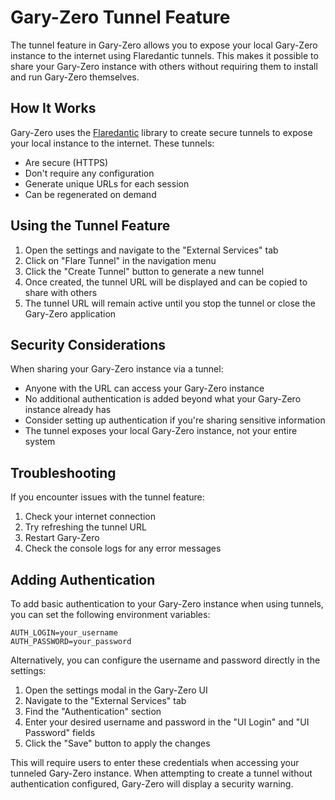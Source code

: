# Gary-Zero Tunnel Feature

The tunnel feature in Gary-Zero allows you to expose your local Gary-Zero instance to the internet using Flaredantic tunnels. This makes it possible to share your Gary-Zero instance with others without requiring them to install and run Gary-Zero themselves.

## How It Works

Gary-Zero uses the [Flaredantic](https://pypi.org/project/flaredantic/) library to create secure tunnels to expose your local instance to the internet. These tunnels:

- Are secure (HTTPS)
- Don't require any configuration
- Generate unique URLs for each session
- Can be regenerated on demand

## Using the Tunnel Feature

1. Open the settings and navigate to the "External Services" tab
2. Click on "Flare Tunnel" in the navigation menu
3. Click the "Create Tunnel" button to generate a new tunnel
4. Once created, the tunnel URL will be displayed and can be copied to share with others
5. The tunnel URL will remain active until you stop the tunnel or close the Gary-Zero application

## Security Considerations

When sharing your Gary-Zero instance via a tunnel:

- Anyone with the URL can access your Gary-Zero instance
- No additional authentication is added beyond what your Gary-Zero instance already has
- Consider setting up authentication if you're sharing sensitive information
- The tunnel exposes your local Gary-Zero instance, not your entire system

## Troubleshooting

If you encounter issues with the tunnel feature:

1. Check your internet connection
2. Try refreshing the tunnel URL
3. Restart Gary-Zero
4. Check the console logs for any error messages

## Adding Authentication

To add basic authentication to your Gary-Zero instance when using tunnels, you can set the following environment variables:

```
AUTH_LOGIN=your_username
AUTH_PASSWORD=your_password
```

Alternatively, you can configure the username and password directly in the settings:

1. Open the settings modal in the Gary-Zero UI
2. Navigate to the "External Services" tab
3. Find the "Authentication" section
4. Enter your desired username and password in the "UI Login" and "UI Password" fields
5. Click the "Save" button to apply the changes

This will require users to enter these credentials when accessing your tunneled Gary-Zero instance. When attempting to create a tunnel without authentication configured, Gary-Zero will display a security warning.